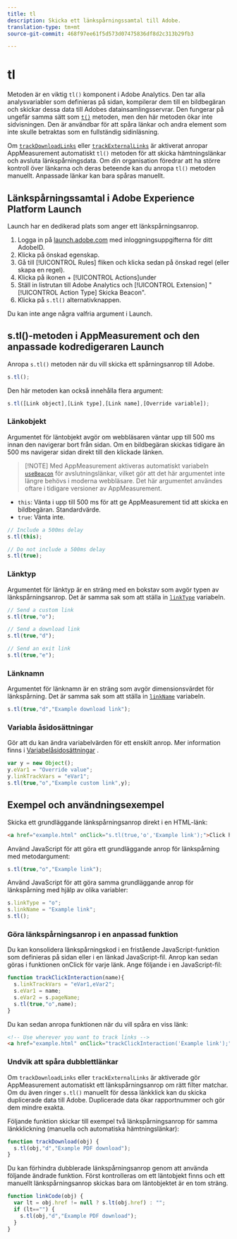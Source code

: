 ```yaml
---
title: tl
description: Skicka ett länkspårningssamtal till Adobe.
translation-type: tm+mt
source-git-commit: 468f97ee61f5d573d07475836df8d2c313b29fb3

---
```



# tl

Metoden är en viktig `tl()` komponent i Adobe Analytics. Den tar alla analysvariabler som definieras på sidan, kompilerar dem till en bildbegäran och skickar dessa data till Adobes datainsamlingsservrar. Den fungerar på ungefär samma sätt som [`t()`](t-method.md) metoden, men den här metoden ökar inte sidvisningen. Den är användbar för att spåra länkar och andra element som inte skulle betraktas som en fullständig sidinläsning.

Om [`trackDownloadLinks`](../config-vars/trackdownloadlinks.md) eller [`trackExternalLinks`](../config-vars/trackexternallinks.md) är aktiverat anropar AppMeasurement automatiskt `tl()` metoden för att skicka hämtningslänkar och avsluta länkspårningsdata. Om din organisation föredrar att ha större kontroll över länkarna och deras beteende kan du anropa `tl()` metoden manuellt. Anpassade länkar kan bara spåras manuellt.

## Länkspårningssamtal i Adobe Experience Platform Launch

Launch har en dedikerad plats som anger ett länkspårningsanrop.

1. Logga in på [launch.adobe.com](https://launch.adobe.com) med inloggningsuppgifterna för ditt AdobeID.
1. Klicka på önskad egenskap.
1. Gå till [!UICONTROL Rules] fliken och klicka sedan på önskad regel (eller skapa en regel).
1. Klicka på ikonen + [!UICONTROL Actions]under
1. Ställ in listrutan till Adobe Analytics och [!UICONTROL Extension] &quot; [!UICONTROL Action Type] Skicka Beacon&quot;.
1. Klicka på `s.tl()` alternativknappen.

Du kan inte ange några valfria argument i Launch.

## s.tl()-metoden i AppMeasurement och den anpassade kodredigeraren Launch

Anropa `s.tl()` metoden när du vill skicka ett spårningsanrop till Adobe.

```js
s.tl();
```

Den här metoden kan också innehålla flera argument:

```js
s.tl([Link object],[Link type],[Link name],[Override variable]);
```

### Länkobjekt

Argumentet för läntobjekt avgör om webbläsaren väntar upp till 500 ms innan den navigerar bort från sidan. Om en bildbegäran skickas tidigare än 500 ms navigerar sidan direkt till den klickade länken.

> [!NOTE] Med AppMeasurement aktiveras automatiskt variabeln [`useBeacon`](../config-vars/usebeacon.md) för avslutningslänkar, vilket gör att det här argumentet inte längre behövs i moderna webbläsare. Det här argumentet användes oftare i tidigare versioner av AppMeasurement.

* `this`: Vänta i upp till 500 ms för att ge AppMeasurement tid att skicka en bildbegäran. Standardvärde.
* `true`: Vänta inte.

```JavaScript
// Include a 500ms delay
s.tl(this);

// Do not include a 500ms delay
s.tl(true);
```

### Länktyp

Argumentet för länktyp är en sträng med en bokstav som avgör typen av länkspårningsanrop. Det är samma sak som att ställa in [`linkType`](../config-vars/linktype.md) variabeln.

```js
// Send a custom link
s.tl(true,"o");

// Send a download link
s.tl(true,"d");

// Send an exit link
s.tl(true,"e");
```

### Länknamn

Argumentet för länknamn är en sträng som avgör dimensionsvärdet för länkspårning. Det är samma sak som att ställa in [`linkName`](../config-vars/linkname.md) variabeln.

```js
s.tl(true,"d","Example download link");
```

### Variabla åsidosättningar

Gör att du kan ändra variabelvärden för ett enskilt anrop. Mer information finns i [Variabelåsidosättningar](../../js/overrides.md) .

```js
var y = new Object();
y.eVar1 = "Override value";
y.linkTrackVars = "eVar1";
s.tl(true,"o","Example custom link",y);
```

## Exempel och användningsexempel

Skicka ett grundläggande länkspårningsanrop direkt i en HTML-länk:

```HTML
<a href="example.html" onClick="s.tl(true,'o','Example link');">Click here</a>
```

Använd JavaScript för att göra ett grundläggande anrop för länkspårning med metodargument:

```JavaScript
s.tl(true,"o","Example link");
```

Använd JavaScript för att göra samma grundläggande anrop för länkspårning med hjälp av olika variabler:

```js
s.linkType = "o";
s.linkName = "Example link";
s.tl();
```

### Göra länkspårningsanrop i en anpassad funktion

Du kan konsolidera länkspårningskod i en fristående JavaScript-funktion som definieras på sidan eller i en länkad JavaScript-fil. Anrop kan sedan göras i funktionen onClick för varje länk. Ange följande i en JavaScript-fil:

```JavaScript
function trackClickInteraction(name){
  s.linkTrackVars = "eVar1,eVar2";
  s.eVar1 = name;
  s.eVar2 = s.pageName;
  s.tl(true,"o",name);
}
```

Du kan sedan anropa funktionen när du vill spåra en viss länk:

```HTML
<!-- Use wherever you want to track links -->
<a href="example.html" onClick="trackClickInteraction('Example link');">Click here</a>
```

### Undvik att spåra dubblettlänkar

Om `trackDownloadLinks` eller `trackExternalLinks` är aktiverade gör AppMeasurement automatiskt ett länkspårningsanrop om rätt filter matchar. Om du även ringer `s.tl()` manuellt för dessa länkklick kan du skicka duplicerade data till Adobe. Duplicerade data ökar rapportnummer och gör dem mindre exakta.

Följande funktion skickar till exempel två länkspårningsanrop för samma länkklickning (manuella och automatiska hämtningslänkar):

```JavaScript
function trackDownload(obj) {
  s.tl(obj,"d","Example PDF download");
}
```

Du kan förhindra dubblerade länkspårningsanrop genom att använda följande ändrade funktion. Först kontrolleras om ett läntobjekt finns och ett manuellt länkspårningsanrop skickas bara om läntobjektet är en tom sträng.

```JavaScript
function linkCode(obj) {
  var lt = obj.href != null ? s.lt(obj.href) : "";
  if (lt=="") {
    s.tl(obj,"d","Example PDF download");
  }
}
```
